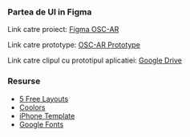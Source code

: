 ### Partea de UI in Figma

Link catre proiect: [Figma OSC-AR](https://www.figma.com/design/GaCVV2e2B0AY2L0ofey82h/OSC-AR?node-id=0-1&p=f&t=99r5BLWrk5apBeX9-0)

Link catre prototype: [OSC-AR Prototype](https://www.figma.com/design/J2lL6myYx050RHQjHi3TFr/OSC-AR-Prototype?node-id=0-1&p=f&t=VKALzxp7kJadvS2g-0)

Link catre clipul cu prototipul aplicatiei: [Google Drive](https://drive.google.com/drive/folders/1vXBpDXbs22ZDzCci91h_rA8dLQ2m4B_A?usp=sharing)

### Resurse

- [5 Free Layouts](https://www.figma.com/community/file/1088214486851920642)
- [Coolors](https://coolors.co/001427-f4d58d-bf0603-8d0801)
- [iPhone Template](https://www.figma.com/community/file/1058935264266302409)
- [Google Fonts](https://fonts.google.com/)
